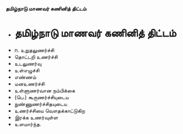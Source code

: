 **தமிழ்நாடு மாணவர் கணினித் திட்டம்**
- # தமிழ்நாடு மாணவர் கணினித் திட்டம்
- n. உறுதலுணர்ச்சி
- தொட்டறி உணர்ச்சி
- உடலுணர்வு
- உள்எழுச்சி
- எண்ணம்
- மனஉணர்ச்சி
- உள்ளுணர்வான நம்பிக்கை
- (பெ.) கூருணர்ச்சியுடைய
- நுண்ணுணர்ச்சிதயுடைய
- உணர்ச்சியை வௌதக்காட்டுகிற
- இரக்க உணர்வுள்ள
- உளமார்ந்த.

